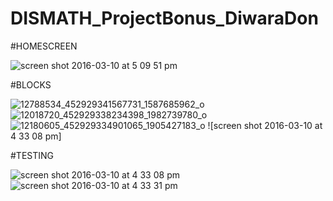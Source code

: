 # DISMATH_ProjectBonus_DiwaraDon

#HOMESCREEN

![screen shot 2016-03-10 at 5 09 51 pm](https://cloud.githubusercontent.com/assets/16647569/13665012/50875c2c-e6e5-11e5-88ab-aa800ae0eb89.png)

#BLOCKS

![12788534_452929341567731_1587685962_o](https://cloud.githubusercontent.com/assets/16647569/13665015/535a5576-e6e5-11e5-80c3-1f87fdb2859f.jpg)
![12018720_452929338234398_1982739780_o](https://cloud.githubusercontent.com/assets/16647569/13665017/5591b104-e6e5-11e5-84cc-366345872bf7.jpg)
![12180605_452929334901065_1905427183_o](https://cloud.githubusercontent.com/assets/16647569/13665018/5807c144-e6e5-11e5-9a34-5b4f8bc43b47.jpg)
![screen shot 2016-03-10 at 4 33 08 pm]

#TESTING

![screen shot 2016-03-10 at 4 33 08 pm](https://cloud.githubusercontent.com/assets/16647569/13665024/5cde26fe-e6e5-11e5-80b0-fc404b0a6f5f.png)
![screen shot 2016-03-10 at 4 33 31 pm](https://cloud.githubusercontent.com/assets/16647569/13665026/5d0a9a5e-e6e5-11e5-9af1-9c84d8be9c62.png)
